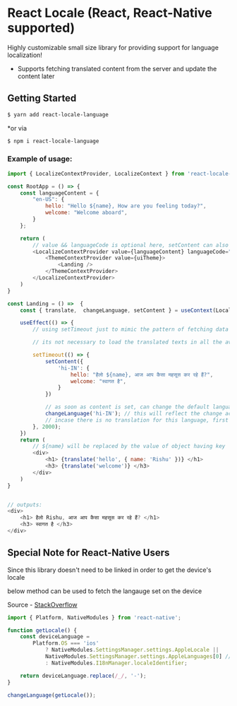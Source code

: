 # React Locale (React, React-Native supported)

Highly customizable small size library for providing support for language localization!
- Supports fetching translated content from the server and update the content later


## Getting Started

```bash
$ yarn add react-locale-language
```

*or via

```bash
$ npm i react-locale-language
```

### Example of usage:

```js
import { LocalizeContextProvider, LocalizeContext } from 'react-locale-language';

const RootApp = () => {
    const languageContent = {
        "en-US": {
            hello: "Hello ${name}, How are you feeling today?", 
            welcome: "Welcome aboard",
        }
    };

    return (
        // value && languageCode is optional here, setContent can also be used to update the content later and changeLanguage can be used to update the language setting 
        <LocalizeContextProvider value={languageContent} languageCode="en-US" >
            <ThemeContextProvider value={uiTheme}>
                <Landing />
            </ThemeContextProvider>
        </LocalizeContextProvider>
    )
}

const Landing = () =>  {
    const { translate,  changeLanguage, setContent } = useContext(LocalizeContext);

    useEffect(() => {
        // using setTimeout just to mimic the pattern of fetching data for different languages from the server

        // its not necessary to load the translated texts in all the available languages at once

        setTimeout(() => {
            setContent({
                'hi-IN': {
                    hello: "हैलो ${name}, आज आप कैसा महसूस कर रहे हैं?",
                    welcome: "स्वागत है",
                }
            })

            // as soon as content is set, can change the default language
            changeLanguage('hi-IN'); // this will reflect the change across the app
            // incase there is no translation for this language, first added langauge content would become default
        }, 2000);
    })
    return (
        // ${name} will be replaced by the value of object having key 'name' which is passed as second argument in translate
        <div>
            <h1> {translate('hello', { name: 'Rishu' })} </h1>
            <h3> {translate('welcome')} </h3>
        </div>
    )
}


// outputs:
<div>
    <h1> हैलो Rishu, आज आप कैसा महसूस कर रहे हैं? </h1>
    <h3> स्वागत है </h3>
</div>
```


## Special Note for React-Native Users

Since this library doesn't need to be linked in order to get the device's locale 

below method can be used to fetch the langauge set on the device

Source - [StackOverflow](https://stackoverflow.com/a/47349998/3293927)

```js
import { Platform, NativeModules } from 'react-native';

function getLocale() {
    const deviceLanguage =
        Platform.OS === 'ios'
            ? NativeModules.SettingsManager.settings.AppleLocale ||
            NativeModules.SettingsManager.settings.AppleLanguages[0] //iOS 13
            : NativeModules.I18nManager.localeIdentifier;

    return deviceLanguage.replace(/_/, '-');
}

changeLanguage(getLocale());
```